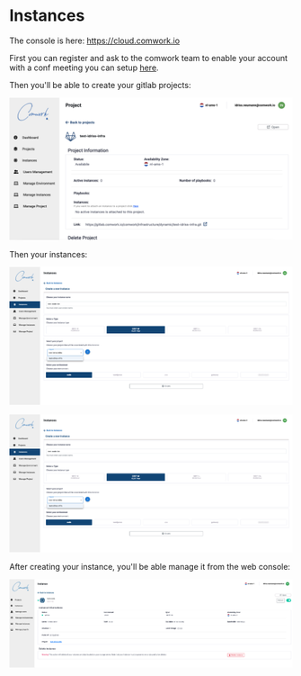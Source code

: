 # Instances

The console is here: https://cloud.comwork.io

First you can register and ask to the comwork team to enable your account with a conf meeting you can setup [here](https://calendly.com/idriss-neumann/intro-comwork-cloud).

Then you'll be able to create your gitlab projects:

![project](../../../img/project.png)

Then your instances:

![create_instance](../../../img/create_instance.png)

![created_instance](../../../img/create_instance.png)

After creating your instance, you'll be able manage it from the web console:

![instance](../../../img/instance.png)
